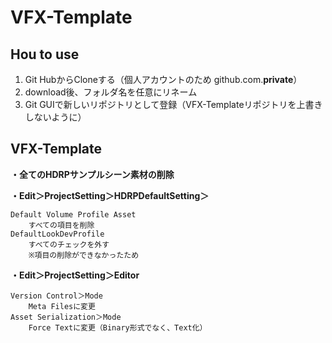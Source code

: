 # VFX-Template

## Hou to use

1. Git HubからCloneする（個人アカウントのため github.com.**private**）
2. download後、フォルダ名を任意にリネーム
3. Git GUIで新しいリポジトリとして登録（VFX-Templateリポジトリを上書きしないように）

## **VFX-Template**

**・全てのHDRPサンプルシーン素材の削除**

**・Edit＞ProjectSetting＞HDRPDefaultSetting＞**

```
Default Volume Profile Asset
	すべての項目を削除
DefaultLookDevProfile
	すべてのチェックを外す
	※項目の削除ができなかったため

```

**・Edit＞ProjectSetting＞Editor**

```
Version Control＞Mode
	Meta Filesに変更
Asset Serialization＞Mode
	Force Textに変更（Binary形式でなく、Text化）

```
